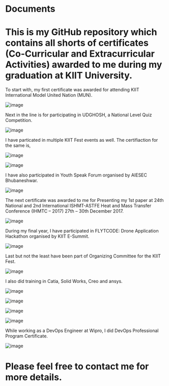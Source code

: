 # Documents
# This is my GitHub repository which contains all shorts of certificates (Co-Curricular and Extracurricular Activities) awarded to me during my graduation at KIIT University.

To start with, my first certificate was awarded for attending KIIT International Model United Nation (MUN).

![image](https://user-images.githubusercontent.com/50255261/150665125-f7089bde-9995-4e38-ae1b-886ef0832a0d.png)

Next in the line is for participating in UDGHOSH, a National Level Quiz Competition.

![image](https://user-images.githubusercontent.com/50255261/150665253-81d8196c-2a4f-49bf-9d9f-c29abbe70f95.png)

I have particated in multiple KIIT Fest events as well. The certifiaction for the same is,

![image](https://user-images.githubusercontent.com/50255261/150665343-3cdb2dc5-0e42-4bf0-b21b-2b91aad65b7f.png)

![image](https://user-images.githubusercontent.com/50255261/150665346-b28ac7f3-8ce1-42ed-a263-748c8f41f7cd.png)

I have also participated in Youth Speak Forum organised by AIESEC Bhubaneshwar.

![image](https://user-images.githubusercontent.com/50255261/150665445-6b356f5c-976b-4707-a054-e34b0b4fbed7.png)

The next certificate was awarded to me for Presenting my 1st paper at 24th National and 2nd International ISHMT-ASTFE Heat and Mass Transfer Conference (IHMTC – 2017) 27th – 30th December 2017. 

![image](https://user-images.githubusercontent.com/50255261/150665550-9b43e078-d0f7-46a1-8d8a-192f949fa3d5.png)

During my final year, I have participated in FLYTCODE: Drone Application Hackathon organised by KIIT E-Summit.

![image](https://user-images.githubusercontent.com/50255261/150665530-eb48259c-b87a-44ce-b993-810ba214b395.png)

Last but not the least have been part of Organizing Committee for the KIIT Fest.

![image](https://user-images.githubusercontent.com/50255261/150665589-a33a6b24-86fd-46aa-a5ed-22fa29c4759b.png)


I also did training in Catia, Solid Works, Creo and ansys.

![image](https://user-images.githubusercontent.com/50255261/150666858-19ebe659-06ff-4819-8e8c-3a0158ca17f9.png)

![image](https://user-images.githubusercontent.com/50255261/150666854-67a52c32-f755-4a3a-b412-0c790afca1be.png)

![image](https://user-images.githubusercontent.com/50255261/150666845-5b481b91-019f-4a26-a107-03fc646237bc.png)

![image](https://user-images.githubusercontent.com/50255261/150666839-efbc263e-8c2e-446d-8576-52d993c31f2f.png)


While working as a DevOps Engineer at Wipro, I did DevOps Professional Program Certificate.

![image](https://user-images.githubusercontent.com/50255261/150667007-cc7f4a73-9e83-412d-aa36-62d09d05c179.png)



# Please feel free to contact me for more details.
